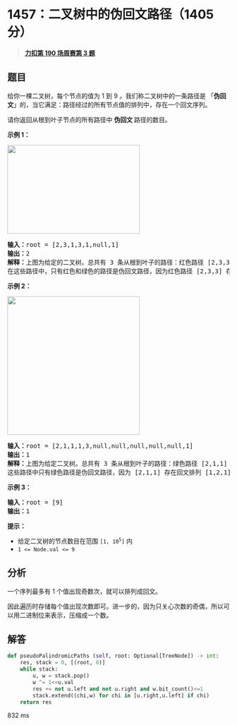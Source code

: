 # 1457：二叉树中的伪回文路径（1405 分）


> <u>**[力扣第 190 场周赛第 3 题](https://leetcode.cn/problems/pseudo-palindromic-paths-in-a-binary-tree/)**</u>

## 题目

<p>给你一棵二叉树，每个节点的值为 1 到 9 。我们称二叉树中的一条路径是 「<strong>伪回文</strong>」的，当它满足：路径经过的所有节点值的排列中，存在一个回文序列。</p>

<p>请你返回从根到叶子节点的所有路径中 <strong>伪回文 </strong>路径的数目。</p>



<p><strong>示例 1：</strong></p>

<p><img alt="" src="https://assets.leetcode-cn.com/aliyun-lc-upload/uploads/2020/05/23/palindromic_paths_1.png" style="height: 201px; width: 300px;" /></p>

<pre>
<strong>输入：</strong>root = [2,3,1,3,1,null,1]
<strong>输出：</strong>2
<strong>解释：</strong>上图为给定的二叉树。总共有 3 条从根到叶子的路径：红色路径 [2,3,3] ，绿色路径 [2,1,1] 和路径 [2,3,1] 。
在这些路径中，只有红色和绿色的路径是伪回文路径，因为红色路径 [2,3,3] 存在回文排列 [3,2,3] ，绿色路径 [2,1,1] 存在回文排列 [1,2,1] 。
</pre>

<p><strong>示例 2：</strong></p>

<p><strong><img alt="" src="https://assets.leetcode-cn.com/aliyun-lc-upload/uploads/2020/05/23/palindromic_paths_2.png" style="height: 314px; width: 300px;" /></strong></p>

<pre>
<strong>输入：</strong>root = [2,1,1,1,3,null,null,null,null,null,1]
<strong>输出：</strong>1
<strong>解释：</strong>上图为给定二叉树。总共有 3 条从根到叶子的路径：绿色路径 [2,1,1] ，路径 [2,1,3,1] 和路径 [2,1] 。
这些路径中只有绿色路径是伪回文路径，因为 [2,1,1] 存在回文排列 [1,2,1] 。
</pre>

<p><strong>示例 3：</strong></p>

<pre>
<strong>输入：</strong>root = [9]
<strong>输出：</strong>1
</pre>



<p><strong>提示：</strong></p>

<ul>
<li>给定二叉树的节点数目在范围 <code>[1, 10<sup>5</sup>]</code> 内</li>
<li><code>1 &lt;= Node.val &lt;= 9</code></li>
</ul>


## 分析

一个序列最多有 1 个值出现奇数次，就可以排列成回文。

因此遍历时存储每个值出现次数即可。进一步的，因为只关心次数的奇偶，所以可以用二进制位来表示，压缩成一个数。

## 解答


```python
def pseudoPalindromicPaths (self, root: Optional[TreeNode]) -> int:
	res, stack = 0, [(root, 0)]
	while stack:
		u, w = stack.pop()
		w ^= 1<<u.val
		res += not u.left and not u.right and w.bit_count()<=1
		stack.extend((chi,w) for chi in [u.right,u.left] if chi)
	return res
```
832 ms
